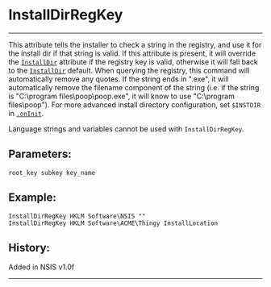 # InstallDirRegKey

---

This attribute tells the installer to check a string in the registry, and use it for the install dir if that string is valid. If this attribute is present, it will override the [`InstallDir`][1] attribute if the registry key is valid, otherwise it will fall back to the [`InstallDir`][1] default. When querying the registry, this command will automatically remove any quotes. If the string ends in ".exe", it will automatically remove the filename component of the string (i.e. if the string is "C:\program files\poop\poop.exe", it will know to use "C:\program files\poop"). For more advanced install directory configuration, set `$INSTDIR` in [`.onInit`][2].

Language strings and variables cannot be used with `InstallDirRegKey`.

## Parameters:

    root_key subkey key_name

## Example:

	InstallDirRegKey HKLM Software\NSIS ""
	InstallDirRegKey HKLM Software\ACME\Thingy InstallLocation

## History:

Added in NSIS v1.0f

---

[1]: InstallDir.md
[2]: ../Callbacks/.onInit.md